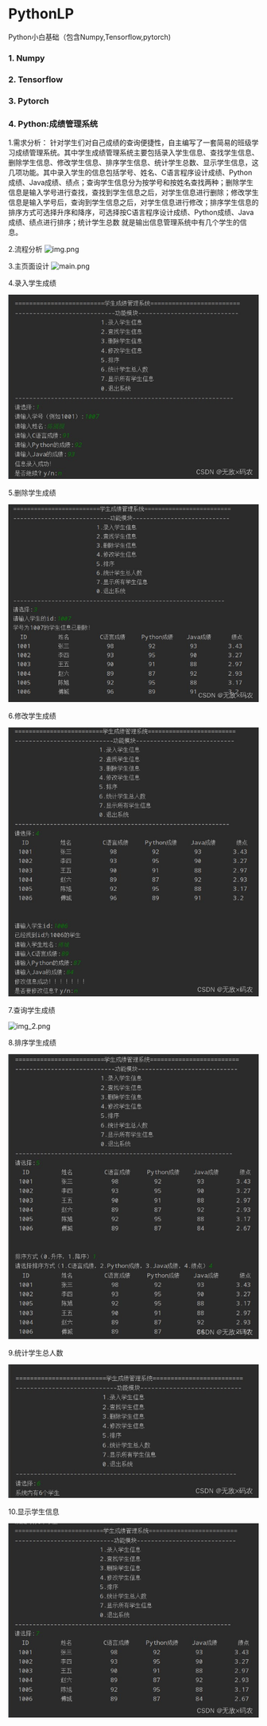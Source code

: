 # PythonLP
Python小白基础（包含Numpy,Tensorflow,pytorch)

### 1. Numpy

### 2. Tensorflow

### 3. Pytorch 

### 4. Python:成绩管理系统
1.需求分析：
针对学生们对自己成绩的查询便捷性，自主编写了一套简易的班级学习成绩管理系统。其中学生成绩管理系统主要包括录入学生信息、查找学生信息、删除学生信息、修改学生信息、排序学生信息、统计学生总数、显示学生信息，这几项功能。其中录入学生的信息包括学号、姓名、C语言程序设计成绩、Python成绩、Java成绩、绩点；查询学生信息分为按学号和按姓名查找两种；删除学生信息是输入学号进行查找，查找到学生信息之后，对学生信息进行删除；修改学生信息是输入学号后，查询到学生信息之后，对学生信息进行修改；排序学生信息的排序方式可选择升序和降序，可选择按C语言程序设计成绩、Python成绩、Java成绩、绩点进行排序；统计学生总数 就是输出信息管理系统中有几个学生的信息。

2.流程分析
![img.png](img.png)

3.主页面设计
![main.png](main.png)

4.录入学生成绩

![insert.png](assert%2Finsert.png)

5.删除学生成绩

![delete.png](assert%2Fdelete.png)

6.修改学生成绩

![modify.png](assert%2Fmodify.png)

7.查询学生成绩

![img_2.png](img_2.png)

8.排序学生成绩

![sort.png](assert%2Fsort.png)

9.统计学生总人数

![count.png](assert%2Fcount.png)

10.显示学生信息

![show.png](assert%2Fshow.png)
